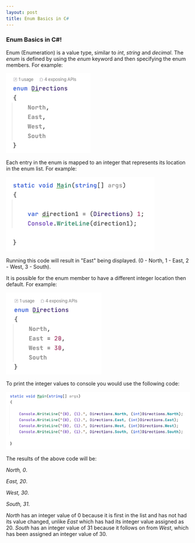 ```yaml
---
layout: post
title: Enum Basics in C#
---
```


### Enum Basics in C#!

Enum (Enumeration) is a value type, similar to _int_, _string_ and _decimal_.  The _enum_ is defined by using the _enum_ keyword and then specifying the enum members.  For example:

![Example code showing the setup of an Emum]( https://raw.githubusercontent.com/TomH-NZ/tomh-nz.github.io/master/images/Enum_Example_001.jpg "Example code showing the setup of an Emum")


Each entry in the enum is mapped to an integer that represents its location in the enum list.  For example:

![Example code showing an Enum being called by its integer]( https://raw.githubusercontent.com/TomH-NZ/tomh-nz.github.io/master/images/Enum_Example_002.jpg "Example code showing an Enum being called by its integer")


Running this code will result in "East" being displayed. (0 - North, 1 - East, 2 - West, 3 - South).

It is possible for the enum member to have a different integer location then default.  For example:

![Example code showing an Enum with a different location integer]( https://raw.githubusercontent.com/TomH-NZ/tomh-nz.github.io/master/images/Enum_Example_003.jpg "Example code showing an Enum with a different location integer")


To print the integer values to console you would use the following code:

![Example code showing Console Writeline instructions]( https://raw.githubusercontent.com/TomH-NZ/tomh-nz.github.io/master/images/Enum_Example_004.jpg "Example code showing showing Console Writeline instructions")

The results of the above code will be:

 _North, 0_.
 
 _East, 20_.
 
 _West, 30_.
 
 _South, 31_.



_North_ has an integer value of 0 because it is first in the list and has not had its value changed, unlike _East_ which has had its integer value assigned as 20.  _South_ has an integer value of 31 because it follows on from _West_, which has been assigned an integer value of 30.
